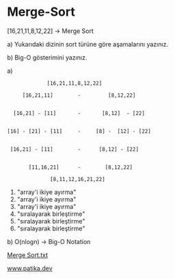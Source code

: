 # Merge-Sort
[16,21,11,8,12,22] -> Merge Sort


a) Yukarıdaki dizinin sort türüne göre aşamalarını yazınız.


b) Big-O gösterimini yazınız.





a)             

                 [16,21,11,8,12,22]
            
         [16,21,11]        -         [8,12,22]   
   
     
      [16,21] - [11]       -       [8,12]  - [22]      

   
    [16] - [21] - [11]     -     [8] -  [12] - [22]      

   
     [16,21] - [11]        -      [8,12] - [22]       

    
           [11,16,21]      -        [8,12,22]    
   
                  [8,11,12,16,21,22]     
            
1) "array'i ikiye ayırma"
2) "array'i ikiye ayırma"
3) "array'i ikiye ayırma"
4) "sıralayarak birleştirme"
5) "sıralayarak birleştirme"
6) "sıralayarak birleştirme"
           

b) O(nlogn) -> Big-O Notation

[Merge Sort.txt](https://github.com/seymagulsen/Merge-Sort/files/9229406/Merge.Sort.txt)

www.patika.dev

